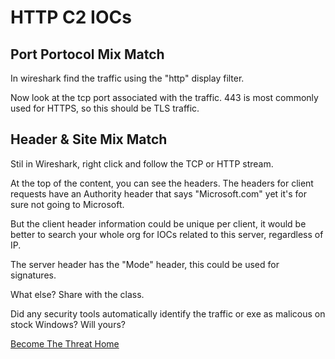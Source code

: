 # HTTP C2 IOCs


## Port Portocol Mix Match

In wireshark find the traffic using the "http" display filter.

Now look at the tcp port associated with the traffic. 443 is most commonly used for HTTPS, so this should be TLS traffic.


## Header & Site Mix Match

Stil in Wireshark, right click and follow the TCP or HTTP stream.

At the top of the content, you can see the headers.  The headers for client requests have an Authority header that says "Microsoft.com" yet it's for sure not going to Microsoft.

But the client header information could be unique per client, it would be better to search your whole org for IOCs related to this server, regardless of IP. 

The server header has the "Mode" header, this could be used for signatures.

What else? Share with the class.

Did any security tools automatically identify the traffic or exe as malicous on stock Windows?  Will yours?

[Become The Threat Home](../../../RSAC23-Become-The-Threat/README.md)
